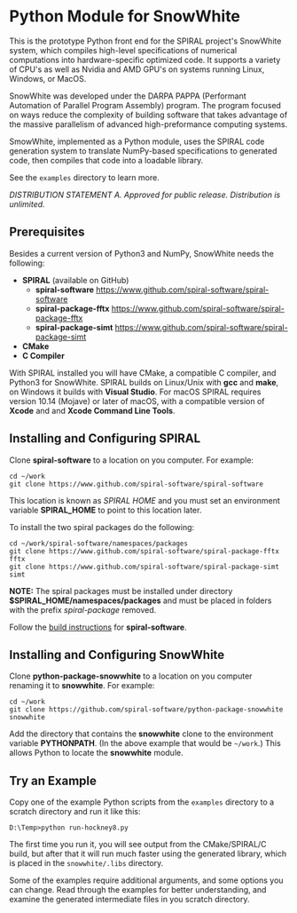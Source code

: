 Python Module for SnowWhite
===========================

This is the prototype Python front end for the SPIRAL project's SnowWhite system, which compiles high-level specifications of numerical computations into hardware-specific optimized code.  It supports a variety of CPU's as well as Nvidia and AMD GPU's on systems running Linux, Windows, or MacOS.

SnowWhite was developed under the DARPA PAPPA (Performant Automation of Parallel Program Assembly) program.  The program focused on ways reduce the complexity of building software that takes advantage of the massive parallelism of advanced high-preformance computing systems.

SmowWhite, implemented as a Python module, uses the SPIRAL code generation system to translate NumPy-based specifications to generated code, then compiles that code into a loadable library.

See the ```examples``` directory to learn more.

*DISTRIBUTION STATEMENT A.  Approved for public release.  Distribution is unlimited.*

## Prerequisites

Besides a current version of Python3 and NumPy, SnowWhite needs the following:

- **SPIRAL** (available on GitHub)
	- **spiral-software** https://www.github.com/spiral-software/spiral-software
	- **spiral-package-fftx** https://www.github.com/spiral-software/spiral-package-fftx
	- **spiral-package-simt** https://www.github.com/spiral-software/spiral-package-simt
- **CMake**
- **C Compiler**

With SPIRAL installed you will have CMake, a compatible C compiler, and Python3 for SnowWhite.  SPIRAL builds on Linux/Unix with **gcc** and **make**, on Windows it builds with **Visual Studio**.  For macOS SPIRAL requires version 10.14 (Mojave) or later of macOS, with a compatible version of **Xcode** and
and **Xcode Command Line Tools**. 



## Installing and Configuring SPIRAL

Clone **spiral-software** to a location on you computer.  For example:
```
cd ~/work
git clone https://www.github.com/spiral-software/spiral-software
```
This location is known as *SPIRAL HOME* and you must set an environment variable
**SPIRAL_HOME** to point to this location later.

To install the two spiral packages do the following:
```
cd ~/work/spiral-software/namespaces/packages
git clone https://www.github.com/spiral-software/spiral-package-fftx fftx
git clone https://www.github.com/spiral-software/spiral-package-simt simt
```
**NOTE:** The spiral packages must be installed under directory
**$SPIRAL_HOME/namespaces/packages** and must be placed in folders with the
prefix *spiral-package* removed. 

Follow the [build instructions](https://github.com/spiral-software/spiral-software/blob/master/README.md) for **spiral-software**.


## Installing and Configuring SnowWhite

Clone **python-package-snowwhite** to a location on you computer renaming it to **snowwhite**.  For example:
```
cd ~/work
git clone https://github.com/spiral-software/python-package-snowwhite snowwhite
```

Add the directory that contains the **snowwhite** clone to the environment variable **PYTHONPATH**.  (In the above example that would be ```~/work```.)  This allows Python to locate the **snowwhite** module.

## Try an Example

Copy one of the example Python scripts from the ```examples``` directory to a scratch directory and run it like this:

```
D:\Temp>python run-hockney8.py
```

The first time you run it, you will see output from the CMake/SPIRAL/C build, but after that it will run much faster using the generated library, which is placed in the ```snowwhite/.libs``` directory.

Some of the examples require additional arguments, and some options you can change.  Read through the examples for better understanding, and examine the generated intermediate files in you scratch directory.








